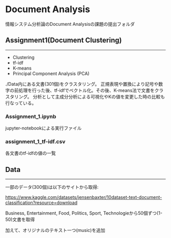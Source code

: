 # Document Analysis
情報システム分析論のDocument Analysisの課題の提出フォルダ

## Assignment1(Document Clustering)
----
- Clustering
- tf-idf
- K-means
- Principal Component Analysis (PCA)

./Data内にある文書(301個)をクラスタリング。
正規表現や置換により記号や数字の前処理を行った後、tf-idfでベクトル化。その後、K-means法で文書をクラスタリング。
分析として主成分分析による可視化やKの値を変更した時の比較も行なっている。

### Assignment_1.ipynb
jupyter-notebookによる実行ファイル
### assignment_1_tf-idf.csv
各文書のtf-idfの値の一覧

## Data
---
一部のデータ(300個)は以下のサイトから取得:

https://www.kaggle.com/datasets/jensenbaxter/10dataset-text-document-classification?resource=download

Business, Entertainment, Food, Politics, Sport, Technologieから50個ずつ(1-50)文書を取得

加えて、オリジナルのテキスト一つ(music)を追加